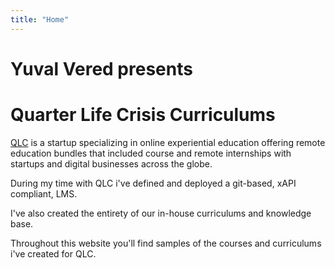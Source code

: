 ```yaml
---
title: "Home"
---
```


# Yuval Vered presents

# Quarter Life Crisis Curriculums

[QLC](https://qlc.io) is a startup specializing in online experiential education offering remote education bundles that included course and remote internships with startups and digital businesses across the globe.

During my time with QLC i've defined and deployed a git-based, xAPI compliant, LMS.

I've also created the entirety of our in-house curriculums and knowledge base.

Throughout this website you'll find samples of the courses and curriculums i've created for QLC.

